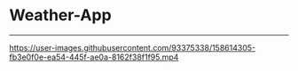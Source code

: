 # Weather-App



---

https://user-images.githubusercontent.com/93375338/158614305-fb3e0f0e-ea54-445f-ae0a-8162f38f1f95.mp4

